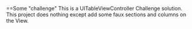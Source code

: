 ==Some "challenge"
This is a UITableViewController Challenge solution. This project does nothing except add some faux sections and columns on the View.
